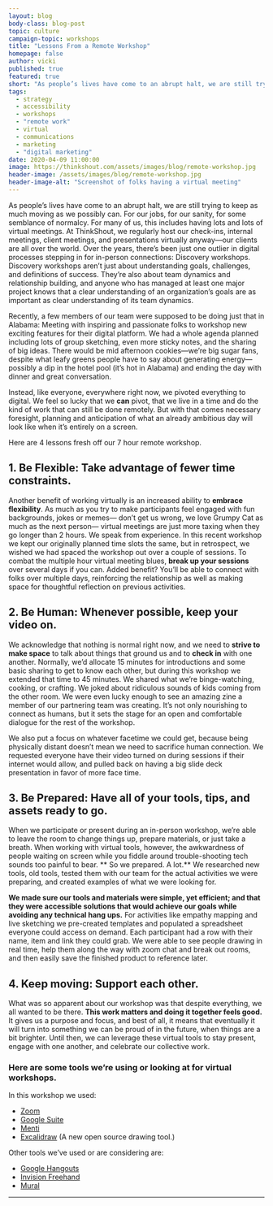 ```yaml
---
layout: blog
body-class: blog-post
topic: culture
campaign-topic: workshops
title: "Lessons From a Remote Workshop"
homepage: false
author: vicki
published: true
featured: true
short: "As people’s lives have come to an abrupt halt, we are still trying to keep as much moving as we possibly can. For many of us, this includes having lots and lots of virtual meetings."
tags:
  - strategy
  - accessibility
  - workshops
  - "remote work"
  - virtual
  - communications
  - marketing
  - "digital marketing"
date: 2020-04-09 11:00:00
image: https://thinkshout.com/assets/images/blog/remote-workshop.jpg
header-image: /assets/images/blog/remote-workshop.jpg
header-image-alt: "Screenshot of folks having a virtual meeting"
---
```

As people’s lives have come to an abrupt halt, we are still trying to keep as much moving as we possibly can. For our jobs, for our sanity, for some semblance of normalcy. For many of us, this includes having lots and lots of virtual meetings. At ThinkShout, we regularly host our check-ins, internal meetings, client meetings, and presentations virtually anyway—our clients are all over the world. Over the years, there’s been just one outlier in digital processes stepping in for in-person connections: Discovery workshops. Discovery workshops aren’t just about understanding goals, challenges, and definitions of success. They’re also about team dynamics and relationship building, and anyone who has managed at least one major project knows that a clear understanding of an organization’s goals are as important as clear understanding of its team dynamics.

Recently, a few members of our team were supposed to be doing just that in Alabama: Meeting with inspiring and passionate folks to workshop new exciting features for their digital platform. We had a whole agenda planned including lots of group sketching, even more sticky notes, and the sharing of big ideas. There would be mid afternoon cookies—we’re big sugar fans, despite what leafy greens people have to say about generating energy—possibly a dip in the hotel pool (it’s hot in Alabama) and ending the day with dinner and great conversation.

Instead, like everyone, everywhere right now, we pivoted everything to digital. We feel so lucky that we **can** pivot, that we live in a time and do the kind of work that can still be done remotely. But with that comes necessary foresight, planning and anticipation of what an already ambitious day will look like when it’s entirely on a screen.

Here are 4 lessons fresh off our 7 hour remote workshop.

## 1. Be Flexible: Take advantage of fewer time constraints.
Another benefit of working virtually is an increased ability to **embrace flexibility**. As much as you try to make participants feel engaged with fun backgrounds, jokes or memes— don’t get us wrong, we love Grumpy Cat as much as the next person— virtual meetings are just more taxing when they go longer than 2 hours. We speak from experience. In this recent workshop we kept our originally planned time slots the same, but in retrospect, we wished we had spaced the workshop out over a couple of sessions. To combat the multiple hour virtual meeting blues, **break up your sessions** over several days if you can. Added benefit? You’ll be able to connect with folks over multiple days, reinforcing the relationship as well as making space for thoughtful reflection on previous activities.

## 2. Be Human: Whenever possible, keep your video on.
We acknowledge that nothing is normal right now, and we need to **strive to make space** to talk about things that ground us and to **check in** with one another. Normally, we’d allocate 15 minutes for introductions and some basic sharing to get to know each other, but during this workshop we extended that time to 45 minutes. We shared what we’re binge-watching, cooking, or crafting. We joked about ridiculous sounds of kids coming from the other room. We were even lucky enough to see an amazing zine a member of our partnering team was creating. It’s not only nourishing to connect as humans, but it sets the stage for an open and comfortable dialogue for the rest of the workshop.

We also put a focus on whatever facetime we could get, because being physically distant doesn’t mean we need to sacrifice human connection. We requested everyone have their video turned on during sessions if their internet would allow, and pulled back on having a big slide deck presentation in favor of more face time. 

## 3. Be Prepared: Have all of your tools, tips, and assets ready to go.
When we participate or present during an in-person workshop, we’re able to leave the room to change things up, prepare materials, or just take a breath. When working with virtual tools, however, the awkwardness of people waiting on screen while you fiddle around trouble-shooting tech sounds too painful to bear. ** So we prepared. A lot.** We researched new tools, old tools, tested them with our team for the actual activities we were preparing, and created examples of what we were looking for. 

**We made sure our tools and materials were simple, yet efficient; and that they were accessible solutions that would achieve our goals while avoiding any technical hang ups.** For activities like empathy mapping and live sketching we pre-created templates and populated a spreadsheet everyone could access on demand. Each participant had a row with their name, item and link they could grab. We were able to see people drawing in real time, help them along the way with zoom chat and break out rooms, and then easily save the finished product to reference later. 

## 4. Keep moving: Support each other.
What was so apparent about our workshop was that despite everything, we all wanted to be there. **This work matters and doing it together feels good.** It gives us a purpose and focus, and best of all, it means that eventually it will turn into something we can be proud of in the future, when things are a bit brighter. Until then, we can leverage these virtual tools to stay present, engage with one another, and celebrate our collective work.

### Here are some tools we’re using or looking at for virtual workshops. 

In this workshop we used:
- [Zoom](https://zoom.us/)
- [Google Suite](https://gsuite.google.com/)
- [Menti](https://www.mentimeter.com/)
- [Excalidraw](https://excalidraw.com/) (A new open source drawing tool.)

Other tools we’ve used or are considering are:
- [Google Hangouts](https://hangouts.google.com/)
- [Invision Freehand](https://www.invisionapp.com/feature/freehand)
- [Mural](https://mural.co/)
---
